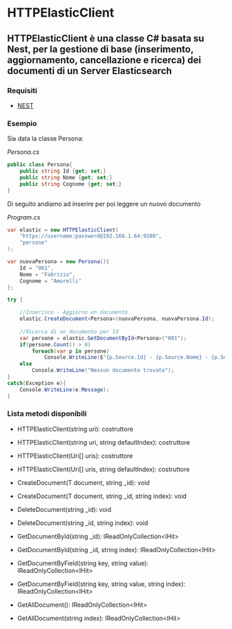 # HTTPElasticClient

## HTTPElasticClient è una classe C# basata su Nest, per la gestione di base (inserimento, aggiornamento, cancellazione e ricerca) dei documenti di un Server Elasticsearch

### Requisiti

- [NEST](https://www.nuget.org/packages/Nest)

### Esempio

Sia data la classe Persona:

*Persona.cs*

```csharp
public class Persona{
    public string Id {get; set;}
    public string Nome {get; set;}
    public string Cognome {get; set;}
}
```

Di seguito andiamo ad inserire per poi leggere un nuovo documento

*Program.cs*

```csharp
var elastic = new HTTPElasticClient(
    "https://username:password@192.168.1.64:9200",
    "persone"
);

var nuovaPersona = new Persona(){
    Id = "001",
    Nome = "Fabrizio",
    Cognome = "Amorelli"
};

try {

    //Inserisco - Aggiorno un documento
    elastic.CreateDocument<Persona>(nuovaPersona, nuovaPersona.Id);
    
    //Ricerca di un documento per Id
    var persone = elastic.GetDocumentById<Persona>("001");
    if(persone.Count() > 0)
        foreach(var p in persone)
            Console.WriteLine($"{p.Source.Id} - {p.Source.Nome} - {p.Source.Cognome}");
    else
        Console.WriteLine("Nessun documento trovato");
}
catch(Exception e){
    Console.WriteLine(e.Message);
}
```

### Lista metodi disponibili

- HTTPElasticClient(string uri): costruttore

- HTTPElasticClient(string uri, string defaultIndex): costruttore

- HTTPElasticClient(Uri[] uris): costruttore

- HTTPElasticClient(Uri[] uris, string defaultIndex): costruttore

- CreateDocument<T>(T document, string _id): void

- CreateDocument<T>(T document, string _id, string index): void

- DeleteDocument<T>(string _id): void

- DeleteDocument<T>(string _id, string index): void

- GetDocumentById<T>(string _id): IReadOnlyCollection<IHit<T>>

- GetDocumentById<T>(string _id, string index): IReadOnlyCollection<IHit<T>>

- GetDocumentByField<T>(string key, string value): IReadOnlyCollection<IHit<T>>

- GetDocumentByField<T>(string key, string value, string index): IReadOnlyCollection<IHit<T>>

- GetAllDocument<T>(): IReadOnlyCollection<IHit<T>>

- GetAllDocument<T>(string index): IReadOnlyCollection<IHit<T>>
